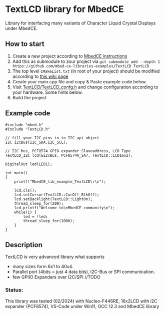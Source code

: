 # TextLCD library for MbedCE

Library for interfacing many variants of Character Liquid Crystal Displays under MbedCE.

## How to start
1. Create a new project according to [MbedCE instructions](https://github.com/mbed-ce/mbed-os/wiki)
2. Add this as submodule to zour project via `git submodule add --depth 1 https://github.com/mbed-ce-libraries-examples/TextLCD TextLCD`
3. The top level `CMakeList.txt` (in root of your project) should be modified according to [this wiki page](https://github.com/mbed-ce/mbed-os/wiki/MbedOS-configuration#libraries-in-your-application)
4. Create your main.cpp file and copy & Paste example code below.
5. Visit [TextLCD/TextLCD_confg.h](https://github.com/mbed-ce-libraries-examples/TextLCD/blob/117de5e049de8f8351fbb2466a282d648d5f918a/TextLCD_Config.h#L70) and change configuration according to your hardware. Some hints below.
6. Build the project

## Example code
```
#include "mbed.h"
#include "TextLCD.h"

// fill your I2C pins in to I2C api object
I2C i2cBus(I2C_SDA,I2C_SCL); 

// I2C bus, PCF8574 GPIO expander Slaveaddress, LCD Type
TextLCD_I2C lcd(&i2cBus, PCF8574A_SA7, TextLCD::LCD16x2);

DigitalOut led(LED1);

int main()
{
    printf("MbedCE_lib_example_TextLCD\r\n");

    lcd.cls();
    lcd.setCursor(TextLCD::CurOff_BlkOff);
    lcd.setBacklight(TextLCD::LightOn);
    thread_sleep_for(200);
    lcd.printf("Welcome to\nMbedCE community\n"); 
    while(1) {
        led = !led;
        thread_sleep_for(1000);                     
    }
}
```
## Description
TextLCD is very advanced library what supports
* many sizes form 6x1 to 40x4.
* Parallel port (4bits = just 4 data bits), I2C-Bus or SPI communication.
* few GPIIO Expanders over I2C/SPI
//TODO

### Status:
This library was tested (02/2024) with Nucleo-F446RE, 16x2LCD with i2C expander (PCF8574), VS-Code under Win11, GCC 12.3 and MbedCE library
